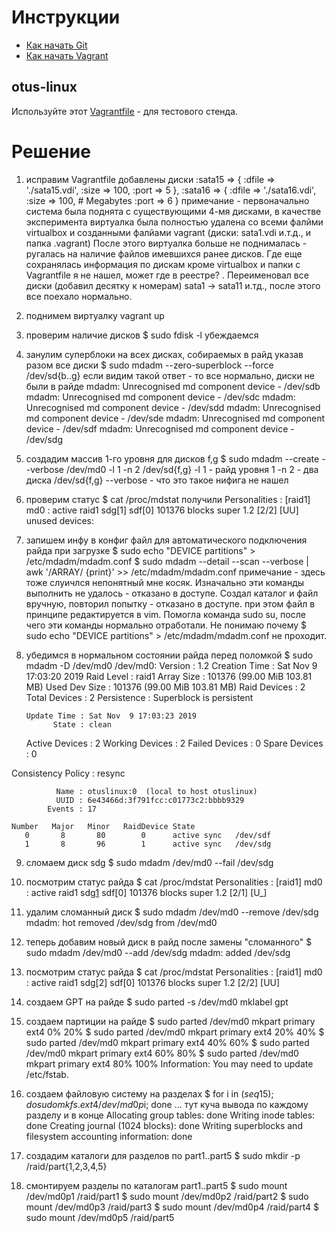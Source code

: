 ﻿# Инструкции

* [Как начать Git](git_quick_start.md)
* [Как начать Vagrant](vagrant_quick_start.md)

## otus-linux

Используйте этот [Vagrantfile](Vagrantfile) - для тестового стенда.

# Решение

1.  исправим Vagrantfile
добавлены диски 
                :sata15 => {
                        :dfile => './sata15.vdi',
                        :size => 100,
                        :port => 5
                },
                :sata16 => {
                        :dfile => './sata16.vdi',
                        :size => 100, # Megabytes
                        :port => 6
                }
примечание - первоначально система была поднята с существующими 4-мя дисками, в качестве эксперимента виртуалка была полностью удалена со всеми фалйми virtualbox и созданными фалйами vagrant (диски: sata1.vdi и.т.д., и папка .vagrant) После этого виртуалка больше не поднималась - ругалась на наличие файлов имевшихся ранее дисков. Где еще сохранялась информация по дискам кроме  virtualbox и папки с Vagrantfile я не нашел, может где в реестре? . Переименовал все диски (добавил десятку к номерам) sata1 -> sata11 и.тд., после этого все поехало нормально.

2. поднимем виртуалку 
vagrant up

3. проверим наличие дисков
$ sudo fdisk -l
убеждаемся

4. занулим суперблоки на всех дисках, собираемых в райд указав разом все диски
$ sudo mdadm --zero-superblock --force /dev/sd{b..g}
если видим такой ответ - то все нормально, диски не были в райде 
mdadm: Unrecognised md component device - /dev/sdb
mdadm: Unrecognised md component device - /dev/sdc
mdadm: Unrecognised md component device - /dev/sdd
mdadm: Unrecognised md component device - /dev/sde
mdadm: Unrecognised md component device - /dev/sdf
mdadm: Unrecognised md component device - /dev/sdg

5. создадим массив 1-го уровня для дисков f,g
$ sudo mdadm --create --verbose /dev/md0 -l 1 -n 2 /dev/sd{f,g}
-l 1 - райд уровня 1
-n 2 - два диска /dev/sd{f,g}
--verbose - что это такое нифига не нашел

6. проверим статус
$ cat /proc/mdstat
получили
Personalities : [raid1]
md0 : active raid1 sdg[1] sdf[0]
      101376 blocks super 1.2 [2/2] [UU]
unused devices: <none>

7. запишем инфу в конфиг файл для автоматического подключения райда при загрузке
$ sudo echo "DEVICE partitions" > /etc/mdadm/mdadm.conf
$ sudo mdadm --detail --scan --verbose | awk '/ARRAY/ {print}' >> /etc/mdadm/mdadm.conf
примечание - здесь тоже слуичлся непонятный мне косяк.
Изначально эти команды выполнить не удалось - отказано в доступе.
Создал каталог и файл вручную, повторил попытку - отказано в доступе.
при этом файл в принципе редактируется в vim.
Помогла команда sudo su, после чего эти команды нормально отработали.
Не понимаю почему $ sudo echo "DEVICE partitions" > /etc/mdadm/mdadm.conf не проходит.

8. убедимся в нормальном состоянии райда перед поломкой
$ sudo  mdadm -D /dev/md0
/dev/md0:
           Version : 1.2
     Creation Time : Sat Nov  9 17:03:20 2019
        Raid Level : raid1
        Array Size : 101376 (99.00 MiB 103.81 MB)
     Used Dev Size : 101376 (99.00 MiB 103.81 MB)
      Raid Devices : 2
     Total Devices : 2
       Persistence : Superblock is persistent

       Update Time : Sat Nov  9 17:03:23 2019
             State : clean
    Active Devices : 2
   Working Devices : 2
    Failed Devices : 0
     Spare Devices : 0

Consistency Policy : resync

              Name : otuslinux:0  (local to host otuslinux)
              UUID : 6e43466d:3f791fcc:c01773c2:bbbb9329
            Events : 17

    Number   Major   Minor   RaidDevice State
       0       8       80        0      active sync   /dev/sdf
       1       8       96        1      active sync   /dev/sdg

9. сломаем диск sdg
$ sudo mdadm /dev/md0 --fail /dev/sdg

10. посмотрим статус райда
$ cat /proc/mdstat
Personalities : [raid1]
md0 : active raid1 sdg[1](F) sdf[0]
      101376 blocks super 1.2 [2/1] [U_]

11. удалим сломанный диск
$ sudo mdadm /dev/md0 --remove /dev/sdg
mdadm: hot removed /dev/sdg from /dev/md0

12. теперь добавим новый диск в райд после замены "сломанного"
$ sudo mdadm /dev/md0 --add /dev/sdg
mdadm: added /dev/sdg

13. посмотрим статус райда
$ cat /proc/mdstat
Personalities : [raid1]
md0 : active raid1 sdg[2] sdf[0]
      101376 blocks super 1.2 [2/2] [UU]

14. создаем GPT на райде
$ sudo parted -s /dev/md0 mklabel gpt

15. создаем партиции на райде
$ sudo parted /dev/md0 mkpart primary ext4 0% 20%
$ sudo parted /dev/md0 mkpart primary ext4 20% 40%
$ sudo parted /dev/md0 mkpart primary ext4 40% 60%
$ sudo parted /dev/md0 mkpart primary ext4 60% 80%
$ sudo parted /dev/md0 mkpart primary ext4 80% 100%
Information: You may need to update /etc/fstab.

16. создаем файловую систему на разделах
$ for i in $(seq 1 5); do sudo mkfs.ext4 /dev/md0p$i; done
... тут куча вывода по каждому разделу и в конце
Allocating group tables: done
Writing inode tables: done
Creating journal (1024 blocks): done
Writing superblocks and filesystem accounting information: done

18. создадим каталоги для разделов по part1..part5
$ sudo mkdir -p /raid/part{1,2,3,4,5}

17. смонтируем разделы по каталогам part1..part5
$ sudo mount /dev/md0p1 /raid/part1
$ sudo mount /dev/md0p2 /raid/part2
$ sudo mount /dev/md0p3 /raid/part3
$ sudo mount /dev/md0p4 /raid/part4
$ sudo mount /dev/md0p5 /raid/part5

